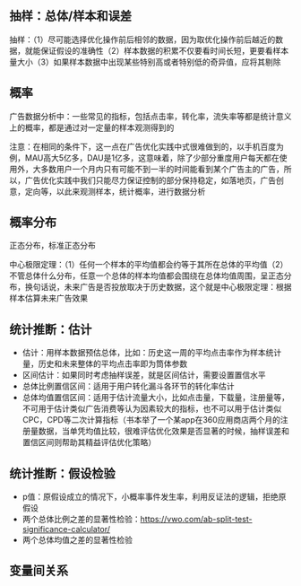 ## 抽样：总体/样本和误差

抽样：（1）尽可能选择优化操作前后相邻的数据，因为取优化操作前后越近的数据，就能保证假设的准确性（2）样本数据的积累不仅要看时间长短，更要看样本量大小（3）如果样本数据中出现某些特别高或者特别低的奇异值，应将其剔除

## 概率

广告数据分析中：一些常见的指标，包括点击率，转化率，流失率等都是统计意义上的概率，都是通过对一定量的样本观测得到的

注意：在相同的条件下，这一点在广告优化实践中式很难做到的，以手机百度为例，MAU高大5亿多，DAU是1亿多，这意味着，除了少部分重度用户每天都在使用外，大多数用户一个月内只有可能不到一半的时间能看到某个广告主的广告，所以，广告优化实践中我们只能尽力保证控制的部分保持稳定，如落地页，广告创意，定向等，以此来观测样本，统计概率，进行数据分析

## 概率分布

正态分布，标准正态分布

中心极限定理：（1）任何一个样本的平均值都会约等于其所在总体的平均值（2）不管总体什么分布，任意一个总体的样本均值都会围绕在总体均值周围，呈正态分布，换句话说，未来广告是否投放取决于历史数据，这个就是中心极限定理：根据样本估算未来广告效果

## 统计推断：估计
- 估计：用样本数据预估总体，比如：历史这一周的平均点击率作为样本统计量，历史和未来整体的平均点击率即为筒体参数
- 区间估计：如果同时考虑抽样误差，就是区间估计，需要设置置信水平
- 总体比例置信区间：适用于用户转化漏斗各环节的转化率估计
- 总体均值置信区间：适用于估计流量大小，比如点击量，下载量，注册量等，不可用于估计类似广告消费等认为因素较大的指标，也不可以用于估计类似CPC，CPD等二次计算指标（书本举了一个某app在360应用商店两个月的注册量数据，当单凭均值比较，很难评估优化效果是否显著的时候，抽样误差和置信区间则帮助其精益评估优化策略）

## 统计推断：假设检验
- p值：原假设成立的情况下，小概率事件发生率，利用反证法的逻辑，拒绝原假设
- 两个总体比例之差的显著性检验：https://vwo.com/ab-split-test-significance-calculator/
- 两个总体均值之差的显著性检验

## 变量间关系
